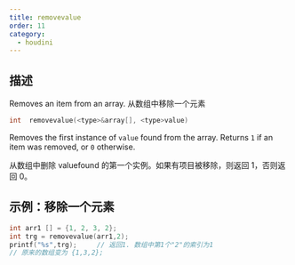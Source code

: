 ```yaml
---
title: removevalue
order: 11
category:
  - houdini
---
```


## 描述

Removes an item from an array. 从数组中移除一个元素

```c
int  removevalue(<type>&array[], <type>value)
```

Removes the first instance of `value` found from the array. Returns `1` if an
item was removed, or `0` otherwise.

从数组中删除 valuefound 的第一个实例。如果有项目被移除，则返回 1，否则返回 0。

## 示例：移除一个元素

```c
int arr1 [] = {1, 2, 3, 2};
int trg = removevalue(arr1,2);
printf("%s",trg);     // 返回1. 数组中第1个"2"的索引为1
// 原来的数组变为 {1,3,2};
```
